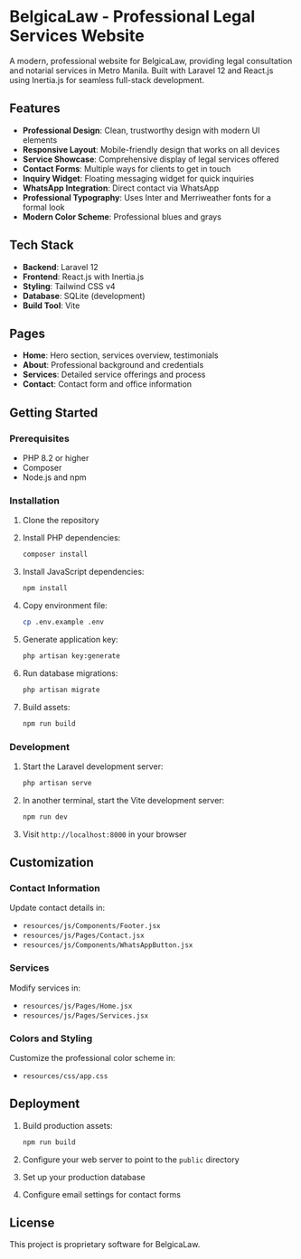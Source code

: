 # BelgicaLaw - Professional Legal Services Website

A modern, professional website for BelgicaLaw, providing legal consultation and notarial services in Metro Manila. Built with Laravel 12 and React.js using Inertia.js for seamless full-stack development.

## Features

- **Professional Design**: Clean, trustworthy design with modern UI elements
- **Responsive Layout**: Mobile-friendly design that works on all devices
- **Service Showcase**: Comprehensive display of legal services offered
- **Contact Forms**: Multiple ways for clients to get in touch
- **Inquiry Widget**: Floating messaging widget for quick inquiries
- **WhatsApp Integration**: Direct contact via WhatsApp
- **Professional Typography**: Uses Inter and Merriweather fonts for a formal look
- **Modern Color Scheme**: Professional blues and grays

## Tech Stack

- **Backend**: Laravel 12
- **Frontend**: React.js with Inertia.js
- **Styling**: Tailwind CSS v4
- **Database**: SQLite (development)
- **Build Tool**: Vite

## Pages

- **Home**: Hero section, services overview, testimonials
- **About**: Professional background and credentials
- **Services**: Detailed service offerings and process
- **Contact**: Contact form and office information

## Getting Started

### Prerequisites

- PHP 8.2 or higher
- Composer
- Node.js and npm

### Installation

1. Clone the repository
2. Install PHP dependencies:
   ```bash
   composer install
   ```

3. Install JavaScript dependencies:
   ```bash
   npm install
   ```

4. Copy environment file:
   ```bash
   cp .env.example .env
   ```

5. Generate application key:
   ```bash
   php artisan key:generate
   ```

6. Run database migrations:
   ```bash
   php artisan migrate
   ```

7. Build assets:
   ```bash
   npm run build
   ```

### Development

1. Start the Laravel development server:
   ```bash
   php artisan serve
   ```

2. In another terminal, start the Vite development server:
   ```bash
   npm run dev
   ```

3. Visit `http://localhost:8000` in your browser

## Customization

### Contact Information
Update contact details in:
- `resources/js/Components/Footer.jsx`
- `resources/js/Pages/Contact.jsx`
- `resources/js/Components/WhatsAppButton.jsx`

### Services
Modify services in:
- `resources/js/Pages/Home.jsx`
- `resources/js/Pages/Services.jsx`

### Colors and Styling
Customize the professional color scheme in:
- `resources/css/app.css`

## Deployment

1. Build production assets:
   ```bash
   npm run build
   ```

2. Configure your web server to point to the `public` directory
3. Set up your production database
4. Configure email settings for contact forms

## License

This project is proprietary software for BelgicaLaw.
